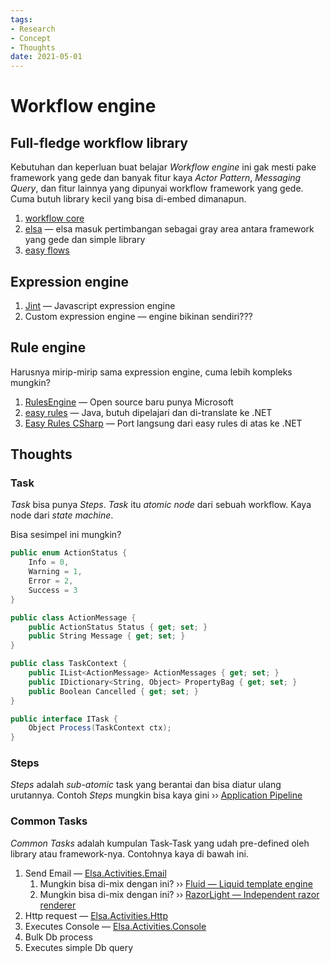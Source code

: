 ```yaml
---
tags:
- Research
- Concept
- Thoughts
date: 2021-05-01
---
```


# Workflow engine

## Full-fledge workflow library

Kebutuhan dan keperluan buat belajar _Workflow engine_ ini gak mesti pake framework yang gede dan banyak fitur kaya _Actor Pattern_, _Messaging Query_, dan fitur lainnya yang dipunyai workflow framework yang gede. Cuma butuh library kecil yang bisa di-embed dimanapun.

1. [workflow core](https://github.com/danielgerlag/workflow-core)
2. [elsa](https://github.com/elsa-workflows/elsa-core) — elsa masuk pertimbangan sebagai gray area antara framework yang gede dan simple library
3. [easy flows](https://github.com/j-easy/easy-flows)



## Expression engine

1. [Jint](https://github.com/sebastienros/jint) — Javascript expression engine
2. Custom expression engine — engine bikinan sendiri???



## Rule engine

Harusnya mirip-mirip sama expression engine, cuma lebih kompleks mungkin?

1. [RulesEngine](https://github.com/microsoft/RulesEngine) — Open source baru punya Microsoft
2. [easy rules](https://github.com/j-easy/easy-rules) — Java, butuh dipelajari dan di-translate ke .NET
3. [Easy Rules CSharp](https://github.com/feldrim/EasyRulesCsharp/) — Port langsung dari easy rules di atas ke .NET



## Thoughts

### Task

_Task_ bisa punya _Steps_. _Task_ itu _atomic node_ dari sebuah workflow. Kaya node dari _state machine_.  

Bisa sesimpel ini mungkin?
```C#
public enum ActionStatus {
    Info = 0,
    Warning = 1,
    Error = 2,
    Success = 3
}

public class ActionMessage {
    public ActionStatus Status { get; set; }
    public String Message { get; set; }
}

public class TaskContext {
    public IList<ActionMessage> ActionMessages { get; set; }
    public IDictionary<String, Object> PropertyBag { get; set; }
    public Boolean Cancelled { get; set; }
}

public interface ITask {
    Object Process(TaskContext ctx);
}
```



### Steps

_Steps_ adalah _sub-atomic_ task yang berantai dan bisa diatur ulang urutannya.
Contoh _Steps_ mungkin bisa kaya gini ›› [Application Pipeline](https://github.com/asakura89/Ria)  



### Common Tasks

_Common Tasks_ adalah kumpulan Task-Task yang udah pre-defined oleh library atau framework-nya. Contohnya kaya di bawah ini.  

1. Send Email — [Elsa.Activities.Email](https://github.com/elsa-workflows/elsa-core/tree/master/src/activities/Elsa.Activities.Email)
    1. Mungkin bisa di-mix dengan ini? ›› [Fluid — Liquid template engine](https://github.com/sebastienros/fluid)
    2. Mungkin bisa di-mix dengan ini? ›› [RazorLight — Independent razor renderer](https://github.com/toddams/RazorLight)
2. Http request — [Elsa.Activities.Http](https://github.com/elsa-workflows/elsa-core/tree/master/src/activities/Elsa.Activities.Http)
3. Executes Console — [Elsa.Activities.Console](https://github.com/elsa-workflows/elsa-core/tree/master/src/activities/Elsa.Activities.Console)
4. Bulk Db process
5. Executes simple Db query


